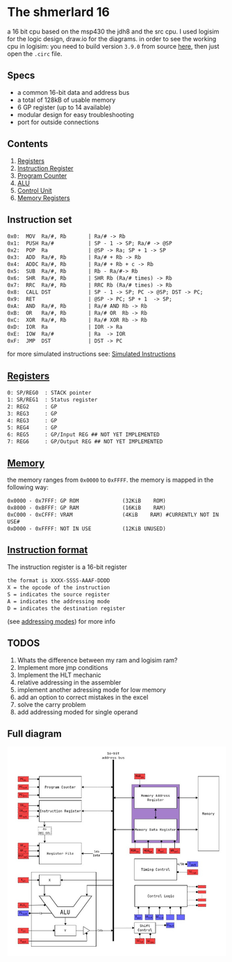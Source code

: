 # The shmerlard 16

a 16 bit cpu based on the msp430 the jdh8 and the src cpu.
I used logisim for the logic design, draw.io for the diagrams.
in order to see the working cpu in logisim: you need to build version `3.9.0` from source [here](https://github.com/logisim-evolution/logisim-evolution/blob/main/docs/developers.md), then just open the `.circ` file.

## Specs

- a common 16-bit data and address bus
- a total of 128kB of usable memory
- 6 GP register (up to 14 available)
- modular design for easy troubleshooting
- port for outside connections

## Contents

1) [Registers](/Wiki/Register-File.md)
2) [Instruction Register](/Wiki/Instruction-Register.md)
3) [Program Counter](/Wiki/Program-Counter.md)
4) [ALU](/Wiki/ALU.md)
5) [Control Unit](/Wiki/ControlUnit.md)
6) [Memory Registers](/Wiki/Memory-Registers.md)

## Instruction set

```text
0x0:  MOV  Ra/#, Rb       | Ra/# -> Rb
0x1:  PUSH Ra/#           | SP - 1 -> SP; Ra/# -> @SP
0x2:  POP  Ra             | @SP -> Ra; SP + 1 -> SP
0x3:  ADD  Ra/#, Rb       | Ra/# + Rb -> Rb
0x4:  ADDC Ra/#, Rb       | Ra/# + Rb + c -> Rb
0x5:  SUB  Ra/#, Rb       | Rb - Ra/#-> Rb
0x6:  SHR  Ra/#, Rb       | SHR Rb (Ra/# times) -> Rb
0x7:  RRC  Ra/#, Rb       | RRC Rb (Ra/# times) -> Rb
0x8:  CALL DST            | SP - 1 -> SP; PC -> @SP; DST -> PC;   
0x9:  RET                 | @SP -> PC; SP + 1  -> SP;             
0xA:  AND  Ra/#, Rb       | Ra/# AND Rb -> Rb
0xB:  OR   Ra/#, Rb       | Ra/# OR  Rb -> Rb                  
0xC:  XOR  Ra/#, Rb       | Ra/# XOR Rb -> Rb
0xD:  IOR  Ra             | IOR -> Ra
0xE:  IOW  Ra/#           | Ra  -> IOR         
0xF:  JMP  DST            | DST -> PC  
```

for more simulated instructions see: [Simulated Instructions](/Wiki/Simulated-Instructions.md)

## [Registers](/Wiki/Register-File.md)

```text
0: SP/REG0  : STACK pointer    
1: SR/REG1  : Status register
2: REG2     : GP
3: REG3     : GP
4: REG3     : GP
5: REG4     : GP
6: REG5     : GP/Input REG ## NOT YET IMPLEMENTED
7: REG6     : GP/Output REG ## NOT YET IMPLEMENTED
```

## [Memory](/Wiki/Memory-Registers.md)

the memory ranges from `0x0000` to `0xFFFF`.
the memory is mapped in the following way:

```text
0x0000 - 0x7FFF: GP ROM              (32KiB    ROM)
0x8000 - 0xBFFF: GP RAM              (16KiB    RAM) 
0xC000 - 0xCFFF: VRAM                (4KiB    RAM) #CURRENTLY NOT IN USE#
0xD000 - 0xFFFF: NOT IN USE          (12KiB UNUSED)
```

## [Instruction format](/Wiki/Instruction-Register.md)

The instruction register is a 16-bit register

```text
the format is XXXX-SSSS-AAAF-DDDD
X = the opcode of the instruction
S = indicates the source register
A = indicates the addressing mode
D = indicates the destination register
```

(see [addressing modes](/Wiki/Instruction-Register.md#addressing-modes)) for more info

## TODOS

1) Whats the difference between my ram and logisim ram?
2) Implement more jmp conditions
3) Implement the HLT mechanic
4) relative addressing in the assembler
5) implement another adressing mode for low memory
6) add an option to correct mistakes in the excel
7) solve the carry problem
8) add addressing moded for single operand

## Full diagram

![text](Diagrams/Main-Diagram.jpg)

